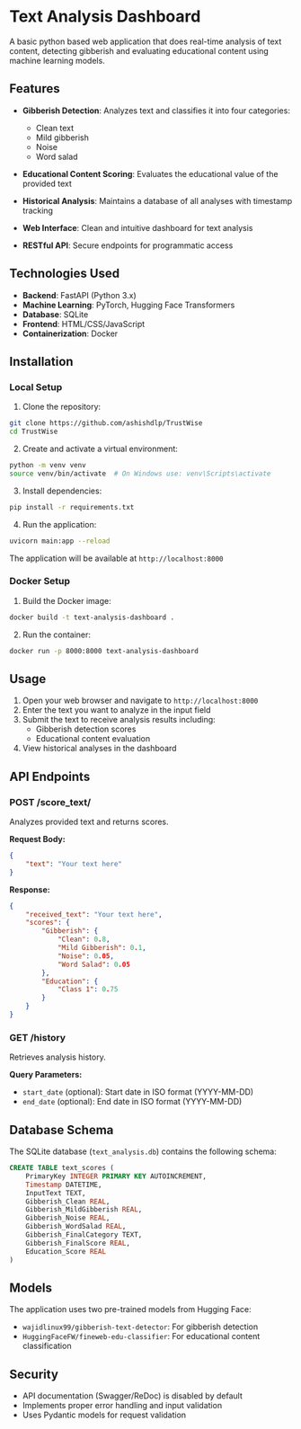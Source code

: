 # Text Analysis Dashboard

A basic python based web application that does real-time analysis of text content, detecting gibberish and evaluating educational content using machine learning models.

## Features

- **Gibberish Detection**: Analyzes text and classifies it into four categories:
  - Clean text
  - Mild gibberish
  - Noise
  - Word salad

- **Educational Content Scoring**: Evaluates the educational value of the provided text

- **Historical Analysis**: Maintains a database of all analyses with timestamp tracking

- **Web Interface**: Clean and intuitive dashboard for text analysis

- **RESTful API**: Secure endpoints for programmatic access

## Technologies Used

- **Backend**: FastAPI (Python 3.x)
- **Machine Learning**: PyTorch, Hugging Face Transformers
- **Database**: SQLite
- **Frontend**: HTML/CSS/JavaScript
- **Containerization**: Docker

## Installation

### Local Setup

1. Clone the repository:
```bash
git clone https://github.com/ashishdlp/TrustWise
cd TrustWise
```

2. Create and activate a virtual environment:
```bash
python -m venv venv
source venv/bin/activate  # On Windows use: venv\Scripts\activate
```

3. Install dependencies:
```bash
pip install -r requirements.txt
```

4. Run the application:
```bash
uvicorn main:app --reload
```

The application will be available at `http://localhost:8000`

### Docker Setup

1. Build the Docker image:
```bash
docker build -t text-analysis-dashboard .
```

2. Run the container:
```bash
docker run -p 8000:8000 text-analysis-dashboard
```

## Usage

1. Open your web browser and navigate to `http://localhost:8000`
2. Enter the text you want to analyze in the input field
3. Submit the text to receive analysis results including:
   - Gibberish detection scores
   - Educational content evaluation
4. View historical analyses in the dashboard

## API Endpoints

### POST /score_text/
Analyzes provided text and returns scores.

**Request Body:**
```json
{
    "text": "Your text here"
}
```

**Response:**
```json
{
    "received_text": "Your text here",
    "scores": {
        "Gibberish": {
            "Clean": 0.8,
            "Mild Gibberish": 0.1,
            "Noise": 0.05,
            "Word Salad": 0.05
        },
        "Education": {
            "Class 1": 0.75
        }
    }
}
```

### GET /history
Retrieves analysis history.

**Query Parameters:**
- `start_date` (optional): Start date in ISO format (YYYY-MM-DD)
- `end_date` (optional): End date in ISO format (YYYY-MM-DD)

## Database Schema

The SQLite database (`text_analysis.db`) contains the following schema:

```sql
CREATE TABLE text_scores (
    PrimaryKey INTEGER PRIMARY KEY AUTOINCREMENT,
    Timestamp DATETIME,
    InputText TEXT,
    Gibberish_Clean REAL,
    Gibberish_MildGibberish REAL,
    Gibberish_Noise REAL,
    Gibberish_WordSalad REAL,
    Gibberish_FinalCategory TEXT,
    Gibberish_FinalScore REAL,
    Education_Score REAL
)
```

## Models

The application uses two pre-trained models from Hugging Face:
- `wajidlinux99/gibberish-text-detector`: For gibberish detection
- `HuggingFaceFW/fineweb-edu-classifier`: For educational content classification

## Security

- API documentation (Swagger/ReDoc) is disabled by default
- Implements proper error handling and input validation
- Uses Pydantic models for request validation
